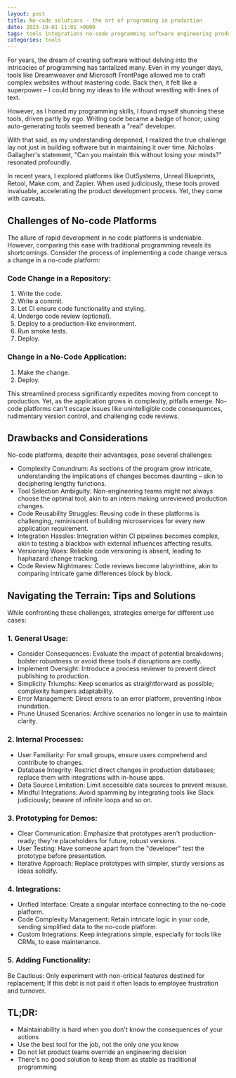 ```yaml
---
layout: post
title: No-code solutions - the art of programing in production
date: 2023-10-01 11:01 +0000
tags: tools integrations no-code programming software engineering product maintenance processes prototyping
categories: tools
---
```


For years, the dream of creating software without delving into the intricacies of programming has tantalized many. Even in my younger days, tools like Dreamweaver and Microsoft FrontPage allowed me to craft complex websites without mastering code. Back then, it felt like a superpower – I could bring my ideas to life without wrestling with lines of text.

However, as I honed my programming skills, I found myself shunning these tools, driven partly by ego. Writing code became a badge of honor; using auto-generating tools seemed beneath a "real" developer. 

With that said, as my understanding deepened, I realized the true challenge lay not just in building software but in maintaining it over time. Nicholas Gallagher's statement, "Can you maintain this without losing your minds?" resonated profoundly.

In recent years, I explored platforms like OutSystems, Unreal Blueprints, Retool, Make.com, and Zapier. When used judiciously, these tools proved invaluable, accelerating the product development process. Yet, they come with caveats.

## Challenges of No-code Platforms

The allure of rapid development in no code platforms is undeniable. However, comparing this ease with traditional programming reveals its shortcomings. Consider the process of implementing a code change versus a change in a no-code platform:

### Code Change in a Repository:

1. Write the code.
1. Write a commit.
1. Let CI ensure code functionality and styling.
1. Undergo code review (optional).
1. Deploy to a production-like environment.
1. Run smoke tests.
1. Deploy.
   
### Change in a No-Code Application:

1. Make the change.
1. Deploy.

This streamlined process significantly expedites moving from concept to production. Yet, as the application grows in complexity, pitfalls emerge. No-code platforms can't escape issues like unintelligible code consequences, rudimentary version control, and challenging code reviews.

## Drawbacks and Considerations

No-code platforms, despite their advantages, pose several challenges:

- Complexity Conundrum: As sections of the program grow intricate, understanding the implications of changes becomes daunting – akin to deciphering lengthy functions.
- Tool Selection Ambiguity: Non-engineering teams might not always choose the optimal tool, akin to an intern making unreviewed production changes.
- Code Reusability Struggles: Reusing code in these platforms is challenging, reminiscent of building microservices for every new application requirement.
- Integration Hassles: Integration within CI pipelines becomes complex, akin to testing a blackbox with external influences affecting results.
- Versioning Woes: Reliable code versioning is absent, leading to haphazard change tracking.
- Code Review Nightmares: Code reviews become labyrinthine, akin to comparing intricate game differences block by block.

## Navigating the Terrain: Tips and Solutions

While confronting these challenges, strategies emerge for different use cases:

### 1. General Usage:

- Consider Consequences: Evaluate the impact of potential breakdowns; bolster robustness or avoid these tools if disruptions are costly.
- Implement Oversight: Introduce a process reviewer to prevent direct publishing to production.
- Simplicity Triumphs: Keep scenarios as straightforward as possible; complexity hampers adaptability.
- Error Management: Direct errors to an error platform, preventing inbox inundation.
- Prune Unused Scenarios: Archive scenarios no longer in use to maintain clarity.

### 2. Internal Processes:

- User Familiarity: For small groups, ensure users comprehend and contribute to changes.
- Database Integrity: Restrict direct changes in production databases; replace them with integrations with in-house apps.
- Data Source Limitation: Limit accessible data sources to prevent misuse.
- Mindful Integrations: Avoid spamming by integrating tools like Slack judiciously; beware of infinite loops and so on.

### 3. Prototyping for Demos:

- Clear Communication: Emphasize that prototypes aren't production-ready; they're placeholders for future, robust versions.
- User Testing: Have someone apart from the "developer" test the prototype before presentation.
- Iterative Approach: Replace prototypes with simpler, sturdy versions as ideas solidify.

### 4. Integrations:

- Unified Interface: Create a singular interface connecting to the no-code platform.
- Code Complexity Management: Retain intricate logic in your code, sending simplified data to the no-code platform.
- Custom Integrations: Keep integrations simple, especially for tools like CRMs, to ease maintenance.

### 5. Adding Functionality:

Be Cautious: Only experiment with non-critical features destined for replacement; If this debt is not paid it often leads to employee frustration and turnover.


## TL;DR:
- Maintainability is hard when you don't know the consequences of your actions
- Use the best tool for the job, not the only one you know
- Do not let product teams override an engineering decision
- There's no good solution to keep them as stable as traditional programming
